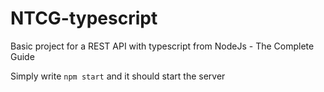 # NTCG-typescript
Basic project for a REST API with typescript from NodeJs - The Complete Guide

Simply write `npm start` and it should start the server
